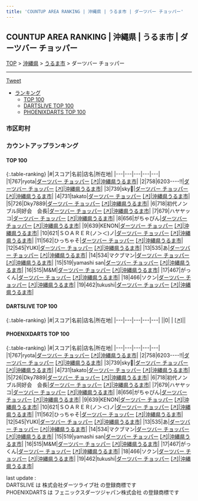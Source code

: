 ```yaml
---
title: 'COUNTUP AREA RANKING | 沖縄県 | うるま市 | ダーツバー チョッパー'
---
```

## COUNTUP AREA RANKING | 沖縄県 | うるま市 | ダーツバー チョッパー

[TOP](/darts/rank/) > [沖縄県](/darts/rank/沖縄県/) > [うるま市](/darts/rank/沖縄県/うるま市/) > ダーツバー チョッパー

___

<a href="https://twitter.com/share?ref_src=twsrc%5Etfw" data-text="COUNTUP AREA RANKING | 沖縄県うるま市ダーツバー チョッパー" class="twitter-share-button" data-hashtags="DARTSLIVE,PHOENIXDARTS,darts,ダーツ" data-show-count="false">Tweet</a>

* [ランキング](#カウントアップランキング)
    * [TOP 100](#top-100)
    * [DARTSLIVE TOP 100](#dartslive-top-100)
    * [PHOENIXDARTS TOP 100](#phoenixdarts-top-100)

### 市区町村

<ul>

</ul>

### カウントアップランキング

#### TOP 100



{:.table-ranking}
|#|スコア|名前|店名|所在地|
|---|---|---|---|---|
|1|767|<span class="rank-name-pd">ryota</span>|<a href="/darts/rank/shops/8672.html">ダーツバー チョッパー</a> <a href="https://vs.phoenixdarts.com/jp/shop/shopDetailInfo/s_8672?s_seq=8672">[↗]</a>|<a href="/darts/rank/沖縄県/うるま市">沖縄県うるま市</a>|
|2|758|<span class="rank-name-pd">6203----!!</span>|<a href="/darts/rank/shops/8672.html">ダーツバー チョッパー</a> <a href="https://vs.phoenixdarts.com/jp/shop/shopDetailInfo/s_8672?s_seq=8672">[↗]</a>|<a href="/darts/rank/沖縄県/うるま市">沖縄県うるま市</a>|
|3|739|<span class="rank-name-pd">sky🦊</span>|<a href="/darts/rank/shops/8672.html">ダーツバー チョッパー</a> <a href="https://vs.phoenixdarts.com/jp/shop/shopDetailInfo/s_8672?s_seq=8672">[↗]</a>|<a href="/darts/rank/沖縄県/うるま市">沖縄県うるま市</a>|
|4|731|<span class="rank-name-pd">takato</span>|<a href="/darts/rank/shops/8672.html">ダーツバー チョッパー</a> <a href="https://vs.phoenixdarts.com/jp/shop/shopDetailInfo/s_8672?s_seq=8672">[↗]</a>|<a href="/darts/rank/沖縄県/うるま市">沖縄県うるま市</a>|
|5|726|<span class="rank-name-pd">Dky7889</span>|<a href="/darts/rank/shops/8672.html">ダーツバー チョッパー</a> <a href="https://vs.phoenixdarts.com/jp/shop/shopDetailInfo/s_8672?s_seq=8672">[↗]</a>|<a href="/darts/rank/沖縄県/うるま市">沖縄県うるま市</a>|
|6|718|<span class="rank-name-pd">初代ノンブル同好会　会長</span>|<a href="/darts/rank/shops/8672.html">ダーツバー チョッパー</a> <a href="https://vs.phoenixdarts.com/jp/shop/shopDetailInfo/s_8672?s_seq=8672">[↗]</a>|<a href="/darts/rank/沖縄県/うるま市">沖縄県うるま市</a>|
|7|679|<span class="rank-name-pd">ハヤヤッコ</span>|<a href="/darts/rank/shops/8672.html">ダーツバー チョッパー</a> <a href="https://vs.phoenixdarts.com/jp/shop/shopDetailInfo/s_8672?s_seq=8672">[↗]</a>|<a href="/darts/rank/沖縄県/うるま市">沖縄県うるま市</a>|
|8|656|<span class="rank-name-pd">がちゃぴん</span>|<a href="/darts/rank/shops/8672.html">ダーツバー チョッパー</a> <a href="https://vs.phoenixdarts.com/jp/shop/shopDetailInfo/s_8672?s_seq=8672">[↗]</a>|<a href="/darts/rank/沖縄県/うるま市">沖縄県うるま市</a>|
|9|639|<span class="rank-name-pd">KENON</span>|<a href="/darts/rank/shops/8672.html">ダーツバー チョッパー</a> <a href="https://vs.phoenixdarts.com/jp/shop/shopDetailInfo/s_8672?s_seq=8672">[↗]</a>|<a href="/darts/rank/沖縄県/うるま市">沖縄県うるま市</a>|
|10|621|<span class="rank-name-pd">ＳＯＡＲＥＲ(ノ＞＜)ノ</span>|<a href="/darts/rank/shops/8672.html">ダーツバー チョッパー</a> <a href="https://vs.phoenixdarts.com/jp/shop/shopDetailInfo/s_8672?s_seq=8672">[↗]</a>|<a href="/darts/rank/沖縄県/うるま市">沖縄県うるま市</a>|
|11|562|<span class="rank-name-pd">ひっちゃそ</span>|<a href="/darts/rank/shops/8672.html">ダーツバー チョッパー</a> <a href="https://vs.phoenixdarts.com/jp/shop/shopDetailInfo/s_8672?s_seq=8672">[↗]</a>|<a href="/darts/rank/沖縄県/うるま市">沖縄県うるま市</a>|
|12|545|<span class="rank-name-pd">YUKI</span>|<a href="/darts/rank/shops/8672.html">ダーツバー チョッパー</a> <a href="https://vs.phoenixdarts.com/jp/shop/shopDetailInfo/s_8672?s_seq=8672">[↗]</a>|<a href="/darts/rank/沖縄県/うるま市">沖縄県うるま市</a>|
|13|535|<span class="rank-name-pd">あ</span>|<a href="/darts/rank/shops/8672.html">ダーツバー チョッパー</a> <a href="https://vs.phoenixdarts.com/jp/shop/shopDetailInfo/s_8672?s_seq=8672">[↗]</a>|<a href="/darts/rank/沖縄県/うるま市">沖縄県うるま市</a>|
|14|534|<span class="rank-name-pd">マクブマン</span>|<a href="/darts/rank/shops/8672.html">ダーツバー チョッパー</a> <a href="https://vs.phoenixdarts.com/jp/shop/shopDetailInfo/s_8672?s_seq=8672">[↗]</a>|<a href="/darts/rank/沖縄県/うるま市">沖縄県うるま市</a>|
|15|519|<span class="rank-name-pd">yamashi san</span>|<a href="/darts/rank/shops/8672.html">ダーツバー チョッパー</a> <a href="https://vs.phoenixdarts.com/jp/shop/shopDetailInfo/s_8672?s_seq=8672">[↗]</a>|<a href="/darts/rank/沖縄県/うるま市">沖縄県うるま市</a>|
|16|515|<span class="rank-name-pd">M&amp;M</span>|<a href="/darts/rank/shops/8672.html">ダーツバー チョッパー</a> <a href="https://vs.phoenixdarts.com/jp/shop/shopDetailInfo/s_8672?s_seq=8672">[↗]</a>|<a href="/darts/rank/沖縄県/うるま市">沖縄県うるま市</a>|
|17|467|<span class="rank-name-pd">がっくん</span>|<a href="/darts/rank/shops/8672.html">ダーツバー チョッパー</a> <a href="https://vs.phoenixdarts.com/jp/shop/shopDetailInfo/s_8672?s_seq=8672">[↗]</a>|<a href="/darts/rank/沖縄県/うるま市">沖縄県うるま市</a>|
|18|466|<span class="rank-name-pd">ソクン</span>|<a href="/darts/rank/shops/8672.html">ダーツバー チョッパー</a> <a href="https://vs.phoenixdarts.com/jp/shop/shopDetailInfo/s_8672?s_seq=8672">[↗]</a>|<a href="/darts/rank/沖縄県/うるま市">沖縄県うるま市</a>|
|19|462|<span class="rank-name-pd">tukushi</span>|<a href="/darts/rank/shops/8672.html">ダーツバー チョッパー</a> <a href="https://vs.phoenixdarts.com/jp/shop/shopDetailInfo/s_8672?s_seq=8672">[↗]</a>|<a href="/darts/rank/沖縄県/うるま市">沖縄県うるま市</a>|


#### DARTSLIVE TOP 100



{:.table-ranking}
|#|スコア|名前|店名|所在地|
|---|---|---|---|---|
||0|<span class="rank-name-dl"> </span>|<a href="/darts/rank/shops/.html"></a> <a href="">[↗]</a>|<a href="/darts/rank//"></a>|


#### PHOENIXDARTS TOP 100



{:.table-ranking}
|#|スコア|名前|店名|所在地|
|---|---|---|---|---|
|1|767|<span class="rank-name-pd">ryota</span>|<a href="/darts/rank/shops/8672.html">ダーツバー チョッパー</a> <a href="https://vs.phoenixdarts.com/jp/shop/shopDetailInfo/s_8672?s_seq=8672">[↗]</a>|<a href="/darts/rank/沖縄県/うるま市">沖縄県うるま市</a>|
|2|758|<span class="rank-name-pd">6203----!!</span>|<a href="/darts/rank/shops/8672.html">ダーツバー チョッパー</a> <a href="https://vs.phoenixdarts.com/jp/shop/shopDetailInfo/s_8672?s_seq=8672">[↗]</a>|<a href="/darts/rank/沖縄県/うるま市">沖縄県うるま市</a>|
|3|739|<span class="rank-name-pd">sky🦊</span>|<a href="/darts/rank/shops/8672.html">ダーツバー チョッパー</a> <a href="https://vs.phoenixdarts.com/jp/shop/shopDetailInfo/s_8672?s_seq=8672">[↗]</a>|<a href="/darts/rank/沖縄県/うるま市">沖縄県うるま市</a>|
|4|731|<span class="rank-name-pd">takato</span>|<a href="/darts/rank/shops/8672.html">ダーツバー チョッパー</a> <a href="https://vs.phoenixdarts.com/jp/shop/shopDetailInfo/s_8672?s_seq=8672">[↗]</a>|<a href="/darts/rank/沖縄県/うるま市">沖縄県うるま市</a>|
|5|726|<span class="rank-name-pd">Dky7889</span>|<a href="/darts/rank/shops/8672.html">ダーツバー チョッパー</a> <a href="https://vs.phoenixdarts.com/jp/shop/shopDetailInfo/s_8672?s_seq=8672">[↗]</a>|<a href="/darts/rank/沖縄県/うるま市">沖縄県うるま市</a>|
|6|718|<span class="rank-name-pd">初代ノンブル同好会　会長</span>|<a href="/darts/rank/shops/8672.html">ダーツバー チョッパー</a> <a href="https://vs.phoenixdarts.com/jp/shop/shopDetailInfo/s_8672?s_seq=8672">[↗]</a>|<a href="/darts/rank/沖縄県/うるま市">沖縄県うるま市</a>|
|7|679|<span class="rank-name-pd">ハヤヤッコ</span>|<a href="/darts/rank/shops/8672.html">ダーツバー チョッパー</a> <a href="https://vs.phoenixdarts.com/jp/shop/shopDetailInfo/s_8672?s_seq=8672">[↗]</a>|<a href="/darts/rank/沖縄県/うるま市">沖縄県うるま市</a>|
|8|656|<span class="rank-name-pd">がちゃぴん</span>|<a href="/darts/rank/shops/8672.html">ダーツバー チョッパー</a> <a href="https://vs.phoenixdarts.com/jp/shop/shopDetailInfo/s_8672?s_seq=8672">[↗]</a>|<a href="/darts/rank/沖縄県/うるま市">沖縄県うるま市</a>|
|9|639|<span class="rank-name-pd">KENON</span>|<a href="/darts/rank/shops/8672.html">ダーツバー チョッパー</a> <a href="https://vs.phoenixdarts.com/jp/shop/shopDetailInfo/s_8672?s_seq=8672">[↗]</a>|<a href="/darts/rank/沖縄県/うるま市">沖縄県うるま市</a>|
|10|621|<span class="rank-name-pd">ＳＯＡＲＥＲ(ノ＞＜)ノ</span>|<a href="/darts/rank/shops/8672.html">ダーツバー チョッパー</a> <a href="https://vs.phoenixdarts.com/jp/shop/shopDetailInfo/s_8672?s_seq=8672">[↗]</a>|<a href="/darts/rank/沖縄県/うるま市">沖縄県うるま市</a>|
|11|562|<span class="rank-name-pd">ひっちゃそ</span>|<a href="/darts/rank/shops/8672.html">ダーツバー チョッパー</a> <a href="https://vs.phoenixdarts.com/jp/shop/shopDetailInfo/s_8672?s_seq=8672">[↗]</a>|<a href="/darts/rank/沖縄県/うるま市">沖縄県うるま市</a>|
|12|545|<span class="rank-name-pd">YUKI</span>|<a href="/darts/rank/shops/8672.html">ダーツバー チョッパー</a> <a href="https://vs.phoenixdarts.com/jp/shop/shopDetailInfo/s_8672?s_seq=8672">[↗]</a>|<a href="/darts/rank/沖縄県/うるま市">沖縄県うるま市</a>|
|13|535|<span class="rank-name-pd">あ</span>|<a href="/darts/rank/shops/8672.html">ダーツバー チョッパー</a> <a href="https://vs.phoenixdarts.com/jp/shop/shopDetailInfo/s_8672?s_seq=8672">[↗]</a>|<a href="/darts/rank/沖縄県/うるま市">沖縄県うるま市</a>|
|14|534|<span class="rank-name-pd">マクブマン</span>|<a href="/darts/rank/shops/8672.html">ダーツバー チョッパー</a> <a href="https://vs.phoenixdarts.com/jp/shop/shopDetailInfo/s_8672?s_seq=8672">[↗]</a>|<a href="/darts/rank/沖縄県/うるま市">沖縄県うるま市</a>|
|15|519|<span class="rank-name-pd">yamashi san</span>|<a href="/darts/rank/shops/8672.html">ダーツバー チョッパー</a> <a href="https://vs.phoenixdarts.com/jp/shop/shopDetailInfo/s_8672?s_seq=8672">[↗]</a>|<a href="/darts/rank/沖縄県/うるま市">沖縄県うるま市</a>|
|16|515|<span class="rank-name-pd">M&amp;M</span>|<a href="/darts/rank/shops/8672.html">ダーツバー チョッパー</a> <a href="https://vs.phoenixdarts.com/jp/shop/shopDetailInfo/s_8672?s_seq=8672">[↗]</a>|<a href="/darts/rank/沖縄県/うるま市">沖縄県うるま市</a>|
|17|467|<span class="rank-name-pd">がっくん</span>|<a href="/darts/rank/shops/8672.html">ダーツバー チョッパー</a> <a href="https://vs.phoenixdarts.com/jp/shop/shopDetailInfo/s_8672?s_seq=8672">[↗]</a>|<a href="/darts/rank/沖縄県/うるま市">沖縄県うるま市</a>|
|18|466|<span class="rank-name-pd">ソクン</span>|<a href="/darts/rank/shops/8672.html">ダーツバー チョッパー</a> <a href="https://vs.phoenixdarts.com/jp/shop/shopDetailInfo/s_8672?s_seq=8672">[↗]</a>|<a href="/darts/rank/沖縄県/うるま市">沖縄県うるま市</a>|
|19|462|<span class="rank-name-pd">tukushi</span>|<a href="/darts/rank/shops/8672.html">ダーツバー チョッパー</a> <a href="https://vs.phoenixdarts.com/jp/shop/shopDetailInfo/s_8672?s_seq=8672">[↗]</a>|<a href="/darts/rank/沖縄県/うるま市">沖縄県うるま市</a>|


<div class="footer border-top border-gray-light mt-5 pt-3 text-right text-gray">
    last update : <span style="font-weight: italic" id="foot_last_modified"></span><br />
    DARTSLIVE は 株式会社ダーツライブ社 の登録商標です<br />
    PHOENIXDARTS は フェニックスダーツジャパン株式会社 の登録商標です<br />
</div>

<script src="https://cdnjs.cloudflare.com/ajax/libs/jquery.tablesorter/2.31.3/js/jquery.tablesorter.min.js" integrity="sha512-qzgd5cYSZcosqpzpn7zF2ZId8f/8CHmFKZ8j7mU4OUXTNRd5g+ZHBPsgKEwoqxCtdQvExE5LprwwPAgoicguNg==" crossorigin="anonymous" referrerpolicy="no-referrer"></script>
<link rel="stylesheet" href="https://cdnjs.cloudflare.com/ajax/libs/jquery.tablesorter/2.31.3/css/theme.default.min.css" integrity="sha512-wghhOJkjQX0Lh3NSWvNKeZ0ZpNn+SPVXX1Qyc9OCaogADktxrBiBdKGDoqVUOyhStvMBmJQ8ZdMHiR3wuEq8+w==" crossorigin="anonymous" referrerpolicy="no-referrer" />
<script>
$(function() {
    $(".table-ranking").tablesorter({sortList:[[0, 0]]});
    $("#foot_last_modified").text(formatDate(new Date(document.lastModified), 'yyyy-MM-dd HH:mm:ss'));
});
</script>

<script async src="https://platform.twitter.com/widgets.js" charset="utf-8"></script>